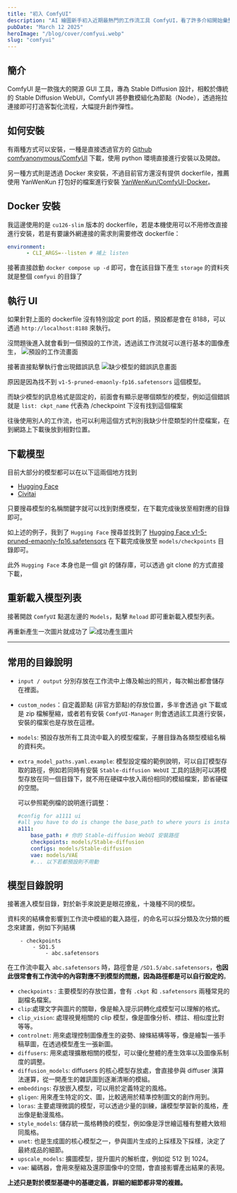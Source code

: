 ```yaml
---
title: "初入 ComfyUI"
description: "AI 繪圖新手初入近期最熱門的工作流工具 ComfyUI，看了許多介紹開始彙整自己測試使用上的心得感想，從安裝到資料夾結構介紹"
pubDate: "March 12 2025"
heroImage: "/blog/cover/comfyui.webp"
slug: "comfyui"
---
```


## 簡介

ComfyUI 是一款強大的開源 GUI 工具，專為 Stable Diffusion 設計，相較於傳統的 Stable Diffusion WebUI，ComfyUI 將參數模組化為節點（Node），透過拖拉連接即可打造客製化流程，大幅提升創作彈性。

## 如何安裝

有兩種方式可以安裝，一種是直接透過官方的 [Github comfyanonymous/ComfyUI](https://github.com/comfyanonymous/ComfyUI#installing) 下載，使用 python 環境直接進行安裝以及開啟。

另一種方式則是透過 Docker 來安裝，不過目前官方還沒有提供 dockerfile，推薦使用 YanWenKun 打包好的檔案進行安裝 [YanWenKun/ComfyUI-Docker](https://github.com/YanWenKun/ComfyUI-Docker)。

## Docker 安裝

我這邊使用的是 `cu126-slim` 版本的 dockerfile，若是本機使用可以不用修改直接進行安裝，若是有要讓外網連接的需求則需要修改 dockerfile：

```yaml
environment:
      - CLI_ARGS=--listen # 補上 listen
```

接著直接啟動 `docker compose up -d` 即可，會在該目錄下產生 `storage` 的資料夾就是整個 `comfyui` 的目錄了

## 執行 UI 

如果針對上面的 dockerfile 沒有特別設定 port 的話，預設都是會在 8188，可以透過 `http://localhost:8188` 來執行。

沒問題後進入就會看到一個預設的工作流，透過該工作流就可以進行基本的圖像產生，
![預設的工作流畫面](/blog/comfyui/comfyui_001.webp)

接著直接點擊執行會出現錯誤訊息
![缺少模型的錯誤訊息畫面](/blog/comfyui/comfyui_002.webp)

原因是因為找不到 `v1-5-pruned-emaonly-fp16.safetensors` 這個模型。

而缺少模型的訊息格式是固定的，前面會有顯示是哪個類型的模型，例如這個錯誤就是 `list: ckpt_name` 代表為 /checkpoint 下沒有找到這個檔案

往後使用別人的工作流，也可以利用這個方式判別我缺少什麼類型的什麼檔案，在到網路上下載後放到相對位置。

## 下載模型

目前大部分的模型都可以在以下這兩個地方找到

- [Hugging Face](https://huggingface.co/models)
- [Civitai](https://civitai.com/models)

只要搜尋模型的名稱關鍵字就可以找到對應模型，在下載完成後放至相對應的目錄即可。

如上述的例子，我到了 `Hugging Face` 搜尋並找到了 [Hugging Face v1-5-pruned-emaonly-fp16.safetensors](https://huggingface.co/genai-archive/stable-diffusion-v1-5/blob/main/v1-5-pruned-emaonly.fp16.safetensors) 在下載完成後放至 `models/checkpoints` 目錄即可。

此外 `Hugging Face` 本身也是一個 git 的儲存庫，可以透過 git clone 的方式直接下載，

## 重新載入模型列表

接著開啟 `ComfyUI` 點選左邊的 `Models`，點擊 `Reload` 即可重新載入模型列表。

再重新產生一次圖片就成功了
![成功產生圖片](/blog/comfyui/comfyui_003.webp)

---

## 常用的目錄說明

- `input / output` 分別存放在工作流中上傳及輸出的照片，每次輸出都會儲存在裡面。
- `custom_nodes`：自定義節點 (非官方節點)的存放位置，多半會透過 git 下載或是 zip 檔解壓縮，或者若有安裝 `ComfyUI-Manager` 則會透過該工具進行安裝，安裝的檔案也是存放在這裡。
- `models`: 預設存放所有工具流中載入的模型檔案，子層目錄為各類型模組名稱的資料夾。
- `extra_model_paths.yaml.example`: 模型設定檔的範例說明，可以自訂模型存取的路徑，例如若同時有安裝 `Stable-diffusion WebUI` 工具的話則可以將模型存放在同一個目錄下，就不用在硬碟中放入兩份相同的模組檔案，節省硬碟的空間。

    可以參照範例檔的說明進行調整：
    ```yaml
    #config for a1111 ui
    #all you have to do is change the base_path to where yours is installed
    a111:
        base_path: # 你的 Stable-diffusion WebUI 安裝路徑
        checkpoints: models/Stable-diffusion
        configs: models/Stable-diffusion
        vae: models/VAE
        #... 以下若都預設則不用動
    ```

## 模型目錄說明

接著進入模型目錄，對於新手來說更是眼花撩亂，十幾種不同的模型。

資料夾的結構會影響到工作流中模組的載入路徑，的命名可以採分類及次分類的概念來建置，例如下列結構 

```
    - checkpoints
        - SD1.5
            - abc.safetensors
```

在工作流中載入 `abc.safetensors` 時，路徑會是 `/SD1.5/abc.safetensors`，**也因此很常會有工作流中的內容對應不到模型的問題，因為路徑都是可以自行設定的**。

- `checkpoints` : 主要模型的存放位置，會有 `.ckpt` 和 `.safetensors` 兩種常見的副檔名檔案。
- `clip`:處理文字與圖片的關聯，像是輸入提示詞轉化成模型可以理解的格式。
- `clip_vision`: 處理視覺相關的 clip 模型，像是圖像分析、標註、相似度比對等等。
- `controlnet`: 用來處理控制圖像產生的姿勢、線條結構等等，像是繪製一張手稿草圖，在透過模型產生一張新圖。
- `diffusers`: 用來處理擴散相關的模型，可以優化整體的產生效率以及圖像系制度的調整。
- `diffusion_models`: diffusers 的核心模型存放處，會直接參與 diffuser 演算法運算，從一開產生的雜訊圖到逐漸清晰的模組。
- `embeddings`: 存放嵌入模型，可以用於定義特定的風格。
- `gligen`: 用來產生特定的文、圖，比較適用於精準控制圖文的創作用到。
- `loras`: 主要處理微調的模型，可以透過少量的訓練，讓模型學習新的風格，產出像是動漫風格。
- `style_models`: 儲存統一風格轉換的模型，例如像是浮世繪這種有整體大致相同風格。
- `unet`: 也是生成圖的核心模型之一，參與圖片生成的上採樣及下採樣，決定了最終成品的細節。
- `upscale_models`: 擴圖模型，提升圖片的解析度，例如從 512 到 1024。
- `vae`: 編碼器，會用來壓縮及還原圖像中的空間，會直接影響產出結果的表現。

**上述只是對於模型基礎中的基礎定義，詳細的細節都非常的複雜。**